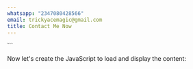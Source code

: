 ```yaml
---
whatsapp: "2347080428566"
email: trickyacemagic@gmail.com
title: Contact Me Now
---
```

\`\`\`

Now let's create the JavaScript to load and display the content:
